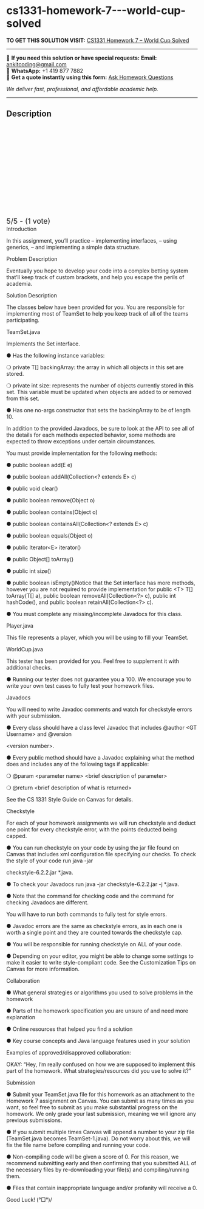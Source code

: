 # cs1331-homework-7---world-cup-solved
**TO GET THIS SOLUTION VISIT:** [CS1331 Homework 7 – World Cup Solved](https://www.ankitcodinghub.com/product/cs1331-homework-7-world-cup-solved/)


---

📩 **If you need this solution or have special requests:** **Email:** ankitcoding@gmail.com  
📱 **WhatsApp:** +1 419 877 7882  
📄 **Get a quote instantly using this form:** [Ask Homework Questions](https://www.ankitcodinghub.com/services/ask-homework-questions/)

*We deliver fast, professional, and affordable academic help.*

---

<h2>Description</h2>



<div class="kk-star-ratings kksr-auto kksr-align-center kksr-valign-top" data-payload="{&quot;align&quot;:&quot;center&quot;,&quot;id&quot;:&quot;109898&quot;,&quot;slug&quot;:&quot;default&quot;,&quot;valign&quot;:&quot;top&quot;,&quot;ignore&quot;:&quot;&quot;,&quot;reference&quot;:&quot;auto&quot;,&quot;class&quot;:&quot;&quot;,&quot;count&quot;:&quot;1&quot;,&quot;legendonly&quot;:&quot;&quot;,&quot;readonly&quot;:&quot;&quot;,&quot;score&quot;:&quot;5&quot;,&quot;starsonly&quot;:&quot;&quot;,&quot;best&quot;:&quot;5&quot;,&quot;gap&quot;:&quot;4&quot;,&quot;greet&quot;:&quot;Rate this product&quot;,&quot;legend&quot;:&quot;5\/5 - (1 vote)&quot;,&quot;size&quot;:&quot;24&quot;,&quot;title&quot;:&quot;CS1331 Homework 7 - World Cup Solved&quot;,&quot;width&quot;:&quot;138&quot;,&quot;_legend&quot;:&quot;{score}\/{best} - ({count} {votes})&quot;,&quot;font_factor&quot;:&quot;1.25&quot;}">

<div class="kksr-stars">

<div class="kksr-stars-inactive">
            <div class="kksr-star" data-star="1" style="padding-right: 4px">


<div class="kksr-icon" style="width: 24px; height: 24px;"></div>
        </div>
            <div class="kksr-star" data-star="2" style="padding-right: 4px">


<div class="kksr-icon" style="width: 24px; height: 24px;"></div>
        </div>
            <div class="kksr-star" data-star="3" style="padding-right: 4px">


<div class="kksr-icon" style="width: 24px; height: 24px;"></div>
        </div>
            <div class="kksr-star" data-star="4" style="padding-right: 4px">


<div class="kksr-icon" style="width: 24px; height: 24px;"></div>
        </div>
            <div class="kksr-star" data-star="5" style="padding-right: 4px">


<div class="kksr-icon" style="width: 24px; height: 24px;"></div>
        </div>
    </div>

<div class="kksr-stars-active" style="width: 138px;">
            <div class="kksr-star" style="padding-right: 4px">


<div class="kksr-icon" style="width: 24px; height: 24px;"></div>
        </div>
            <div class="kksr-star" style="padding-right: 4px">


<div class="kksr-icon" style="width: 24px; height: 24px;"></div>
        </div>
            <div class="kksr-star" style="padding-right: 4px">


<div class="kksr-icon" style="width: 24px; height: 24px;"></div>
        </div>
            <div class="kksr-star" style="padding-right: 4px">


<div class="kksr-icon" style="width: 24px; height: 24px;"></div>
        </div>
            <div class="kksr-star" style="padding-right: 4px">


<div class="kksr-icon" style="width: 24px; height: 24px;"></div>
        </div>
    </div>
</div>


<div class="kksr-legend" style="font-size: 19.2px;">
            5/5 - (1 vote)    </div>
    </div>
Introduction

In this assignment, you’ll practice – implementing interfaces, – using generics, – and implementing a simple data structure.

Problem Description

Eventually you hope to develop your code into a complex betting system that’ll keep track of custom brackets, and help you escape the perils of academia.

Solution Description

The classes below have been provided for you. You are responsible for implementing most of TeamSet to help you keep track of all of the teams participating.

TeamSet.java

Implements the Set interface.

● Has the following instance variables:

❍ private T[] backingArray: the array in which all objects in this set are stored.

❍ private int size: represents the number of objects currently stored in this set. This variable must be updated when objects are added to or removed from this set.

● Has one no-args constructor that sets the backingArray to be of length 10.

In addition to the provided Javadocs, be sure to look at the API to see all of the details for each methods expected behavior, some methods are expected to throw exceptions under certain circumstances.

You must provide implementation for the following methods:

● public boolean add(E e)

● public boolean addAll(Collection&lt;? extends E&gt; c)

● public void clear()

● public boolean remove(Object o)

● public boolean contains(Object o)

● public boolean containsAll(Collection&lt;? extends E&gt; c)

● public boolean equals(Object o)

● public Iterator&lt;E&gt; iterator()

● public Object[] toArray()

● public int size()

● public boolean isEmpty()Notice that the Set interface has more methods, however you are not required to provide implementation for public &lt;T&gt; T[] toArray(T[] a), public boolean removeAll(Collection&lt;?&gt; c), public int hashCode(), and public boolean retainAll(Collection&lt;?&gt; c).

● You must complete any missing/incomplete Javadocs for this class.

Player.java

This file represents a player, which you will be using to fill your TeamSet.

WorldCup.java

This tester has been provided for you. Feel free to supplement it with additional checks.

● Running our tester does not guarantee you a 100. We encourage you to write your own test cases to fully test your homework files.

Javadocs

You will need to write Javadoc comments and watch for checkstyle errors with your submission.

● Every class should have a class level Javadoc that includes @author &lt;GT Username&gt; and @version

&lt;version number&gt;.

● Every public method should have a Javadoc explaining what the method does and includes any of the following tags if applicable:

❍ @param &lt;parameter name&gt; &lt;brief description of parameter&gt;

❍ @return &lt;brief description of what is returned&gt;

See the CS 1331 Style Guide on Canvas for details.

Checkstyle

For each of your homework assignments we will run checkstyle and deduct one point for every checkstyle error, with the points deducted being capped.

● You can run checkstyle on your code by using the jar file found on Canvas that includes xml configuration file specifying our checks. To check the style of your code run java -jar

checkstyle-6.2.2.jar *.java.

● To check your Javadocs run java -jar checkstyle-6.2.2.jar -j *.java.

● Note that the command for checking code and the command for checking Javadocs are different.

You will have to run both commands to fully test for style errors.

● Javadoc errors are the same as checkstyle errors, as in each one is worth a single point and they are counted towards the checkstyle cap.

● You will be responsible for running checkstyle on ALL of your code.

● Depending on your editor, you might be able to change some settings to make it easier to write style-compliant code. See the Customization Tips on Canvas for more information.

Collaboration

● What general strategies or algorithms you used to solve problems in the homework

● Parts of the homework specification you are unsure of and need more explanation

● Online resources that helped you find a solution

● Key course concepts and Java language features used in your solution

Examples of approved/disapproved collaboration:

OKAY: “Hey, I’m really confused on how we are supposed to implement this part of the homework. What strategies/resources did you use to solve it?”

Submission

● Submit your TeamSet.java file for this homework as an attachment to the Homework 7 assignment on Canvas. You can submit as many times as you want, so feel free to submit as you make substantial progress on the homework. We only grade your last submission, meaning we will ignore any previous submissions.

● If you submit multiple times Canvas will append a number to your zip file (TeamSet.java becomes TeamSet-1.java). Do not worry about this, we will fix the file name before compiling and running your code.

● Non-compiling code will be given a score of 0. For this reason, we recommend submitting early and then confirming that you submitted ALL of the necessary files by re-downloading your file(s) and compiling/running them.

● Files that contain inappropriate language and/or profanity will receive a 0.

Good Luck! (°□°)/
